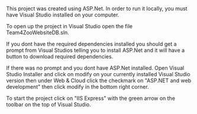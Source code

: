 This project was created using ASP.Net. In order to run it locally, you must have Visual Studio installed on your computer.

To open up the project in Visual Studio open the file Team4ZooWebsiteDB.sln. 

If you dont have the required dependencies installed you should get a prompt from Visual Studios telling you to install ASP.Net and it will have a button to download required dependencies. 

If there was no prompt and you dont have ASP.Net installed. Open Visual Studio Installer and click on modify on your currently installed Visual Studio version then under Web & Cloud click the checkmark on "ASP.NET and web development" then click modify in the bottom right corner.

To start the project click on "IIS Express" with the green arrow on the toolbar on the top of Visual Studio.
